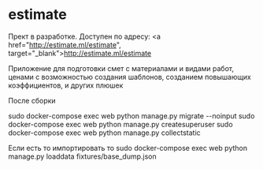 # estimate

Прект в разработке.
Доступен по адресу: <a href="http://estimate.ml/estimate", target="_blank">http://estimate.ml/estimate</a>

Приложение для подготовки смет с материалами и видами работ, ценами с возможностью 
создания шаблонов, созданием повышающих коэффициентов, и других плюшек


После сборки

sudo docker-compose exec web python manage.py migrate --noinput
sudo docker-compose exec web python manage.py createsuperuser
sudo docker-compose exec web python manage.py collectstatic

Если есть то импортировать то
sudo docker-compose exec web python manage.py loaddata fixtures/base_dump.json

